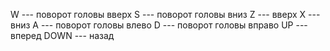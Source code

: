 W --- поворот головы вверх
S --- поворот головы вниз
Z --- вверх
X --- вниз
A --- поворот головы влево
D --- поворот головы вправо
UP --- вперед
DOWN --- назад
